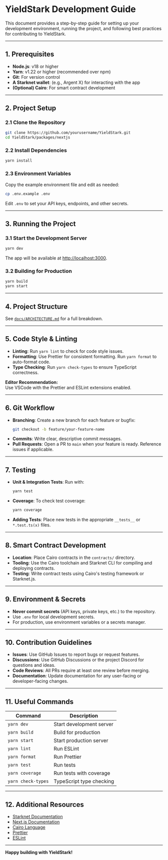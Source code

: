 # YieldStark Development Guide

This document provides a step-by-step guide for setting up your development environment, running the project, and following best practices for contributing to YieldStark.

---

## 1. Prerequisites

- **Node.js**: v18 or higher
- **Yarn**: v1.22 or higher (recommended over npm)
- **Git**: For version control
- **A Starknet wallet**: (e.g., Argent X) for interacting with the app
- **(Optional) Cairo**: For smart contract development

---

## 2. Project Setup

### 2.1 Clone the Repository

```bash
git clone https://github.com/yourusername/YieldStark.git
cd YieldStark/packages/nextjs
```

### 2.2 Install Dependencies

```bash
yarn install
```

### 2.3 Environment Variables

Copy the example environment file and edit as needed:

```bash
cp .env.example .env
```

Edit `.env` to set your API keys, endpoints, and other secrets.

---

## 3. Running the Project

### 3.1 Start the Development Server

```bash
yarn dev
```

The app will be available at [http://localhost:3000](http://localhost:3000).

### 3.2 Building for Production

```bash
yarn build
yarn start
```

---

## 4. Project Structure

See [`docs/ARCHITECTURE.md`](./ARCHITECTURE.md) for a full breakdown.

---

## 5. Code Style & Linting

- **Linting**: Run `yarn lint` to check for code style issues.
- **Formatting**: Use Prettier for consistent formatting. Run `yarn format` to auto-format code.
- **Type Checking**: Run `yarn check-types` to ensure TypeScript correctness.

**Editor Recommendation:**  
Use VSCode with the Prettier and ESLint extensions enabled.

---

## 6. Git Workflow

- **Branching**: Create a new branch for each feature or bugfix:
  ```bash
  git checkout -b feature/your-feature-name
  ```
- **Commits**: Write clear, descriptive commit messages.
- **Pull Requests**: Open a PR to `main` when your feature is ready. Reference issues if applicable.

---

## 7. Testing

- **Unit & Integration Tests**: Run with:
  ```bash
  yarn test
  ```
- **Coverage**: To check test coverage:
  ```bash
  yarn coverage
  ```
- **Adding Tests**: Place new tests in the appropriate `__tests__` or `*.test.ts(x)` files.

---

## 8. Smart Contract Development

- **Location**: Place Cairo contracts in the `contracts/` directory.
- **Tooling**: Use the Cairo toolchain and Starknet CLI for compiling and deploying contracts.
- **Testing**: Write contract tests using Cairo's testing framework or Starknet.js.

---

## 9. Environment & Secrets

- **Never commit secrets** (API keys, private keys, etc.) to the repository.
- Use `.env` for local development secrets.
- For production, use environment variables or a secrets manager.

---

## 10. Contribution Guidelines

- **Issues**: Use GitHub Issues to report bugs or request features.
- **Discussions**: Use GitHub Discussions or the project Discord for questions and ideas.
- **Code Reviews**: All PRs require at least one review before merging.
- **Documentation**: Update documentation for any user-facing or developer-facing changes.

---

## 11. Useful Commands

| Command            | Description                        |
|--------------------|------------------------------------|
| `yarn dev`         | Start development server           |
| `yarn build`       | Build for production               |
| `yarn start`       | Start production server            |
| `yarn lint`        | Run ESLint                         |
| `yarn format`      | Run Prettier                       |
| `yarn test`        | Run tests                          |
| `yarn coverage`    | Run tests with coverage            |
| `yarn check-types` | TypeScript type checking           |

---

## 12. Additional Resources

- [Starknet Documentation](https://docs.starknet.io/)
- [Next.js Documentation](https://nextjs.org/docs)
- [Cairo Language](https://www.cairo-lang.org/docs/)
- [Prettier](https://prettier.io/)
- [ESLint](https://eslint.org/)

---

**Happy building with YieldStark!**
